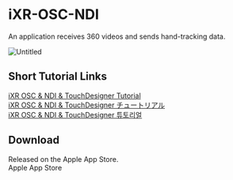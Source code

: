 # iXR-OSC-NDI
An application receives 360 videos and sends hand-tracking data.    

![Untitled](https://github.com/user-attachments/assets/c7b6e0f5-901b-481f-9a32-5da4ff8f3635)

## Short Tutorial Links
<a href="https://www.gwangyulee.com/p/ixr-osc-ndi-tutorial-en.html" target="_blank">iXR OSC & NDI & TouchDesigner Tutorial</a>    
<a href="https://www.gwangyulee.com/p/ixr-osc-ndi-tutorial-jp.html" target="_blank">iXR OSC & NDI & TouchDesigner チュートリアル</a>    
<a href="https://www.gwangyulee.com/p/ixr-osc-ndi-tutorial-kr.html" target="_blank">iXR OSC & NDI & TouchDesigner 튜토리얼</a>    

## Download
Released on the Apple App Store.    
Apple App Store
